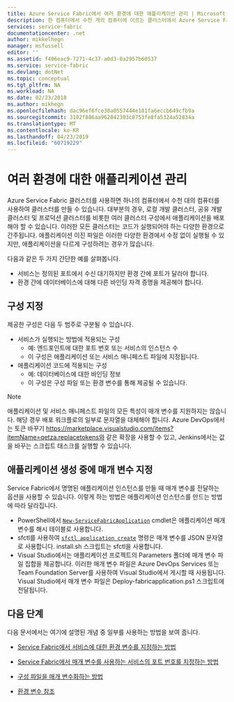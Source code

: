```yaml
---
title: Azure Service Fabric에서 여러 환경에 대한 애플리케이션 관리 | Microsoft Docs
description: 한 컴퓨터에서 수천 개의 컴퓨터에 이르는 클러스터에서 Azure Service Fabric 애플리케이션을 실행할 수 있습니다. 어떤 경우에 해당하는 다양한 환경에 대해 다르게 애플리케이션을 구성하려 합니다. 이 문서에서는 환경 당 다른 애플리케이션 매개 변수를 정의하는 방법을 설명합니다.
services: service-fabric
documentationcenter: .net
author: mikkelhegn
manager: msfussell
editor: ''
ms.assetid: f406eac9-7271-4c37-a0d3-0a2957b60537
ms.service: service-fabric
ms.devlang: dotNet
ms.topic: conceptual
ms.tgt_pltfrm: NA
ms.workload: NA
ms.date: 02/23/2018
ms.author: mikhegn
ms.openlocfilehash: dac96ef6fce38a0557444e181fa6eccb649cfb9a
ms.sourcegitcommit: 3102f886aa962842303c8753fe8fa5324a52834a
ms.translationtype: MT
ms.contentlocale: ko-KR
ms.lasthandoff: 04/23/2019
ms.locfileid: "60719229"
---
```

# <a name="manage-applications-for-multiple-environments"></a>여러 환경에 대한 애플리케이션 관리

Azure Service Fabric 클러스터를 사용하면 하나의 컴퓨터에서 수천 대의 컴퓨터를 사용하여 클러스터를 만들 수 있습니다. 대부분의 경우, 로컬 개발 클러스터, 공유 개발 클러스터 및 프로덕션 클러스터를 비롯한 여러 클러스터 구성에서 애플리케이션을 배포해야 할 수 있습니다. 이러한 모든 클러스터는 코드가 실행되어야 하는 다양한 환경으로 간주됩니다. 애플리케이션 이진 파일은 이러한 다양한 환경에서 수정 없이 실행될 수 있지만, 애플리케이션을 다르게 구성하려는 경우가 많습니다.

다음과 같은 두 가지 간단한 예를 살펴봅니다.
  - 서비스는 정의된 포트에서 수신 대기하지만 환경 간에 포트가 달라야 합니다.
  - 환경 간에 데이터베이스에 대해 다른 바인딩 자격 증명을 제공해야 합니다.

## <a name="specifying-configuration"></a>구성 지정

제공한 구성은 다음 두 범주로 구분될 수 있습니다.

- 서비스가 실행되는 방법에 적용되는 구성
  - 예: 엔드포인트에 대한 포트 번호 또는 서비스의 인스턴스 수
  - 이 구성은 애플리케이션 또는 서비스 매니페스트 파일에 지정됩니다.
- 애플리케이션 코드에 적용되는 구성
  - 예: 데이터베이스에 대한 바인딩 정보
  - 이 구성은 구성 파일 또는 환경 변수를 통해 제공될 수 있습니다.

> [!NOTE]
> 애플리케이션 및 서비스 매니페스트 파일의 모든 특성이 매개 변수를 지원하지는 않습니다.
> 해당 경우 배포 워크플로의 일부로 문자열을 대체해야 합니다. Azure DevOps에서는 토큰 바꾸기 https://marketplace.visualstudio.com/items?itemName=qetza.replacetokens와 같은 확장을 사용할 수 있고, Jenkins에서는 값을 바꾸는 스크립트 태스크를 실행할 수 있습니다.
>

## <a name="specifying-parameters-during-application-creation"></a>애플리케이션 생성 중에 매개 변수 지정

Service Fabric에서 명명된 애플리케이션 인스턴스를 만들 때 매개 변수를 전달하는 옵션을 사용할 수 있습니다. 이렇게 하는 방법은 애플리케이션 인스턴스를 만드는 방법에 따라 달라집니다.

  - PowerShell에서 [`New-ServiceFabricApplication`](https://docs.microsoft.com/powershell/module/servicefabric/new-servicefabricapplication?view=azureservicefabricps) cmdlet은 애플리케이션 매개 변수를 해시 테이블로 사용합니다.
  - sfctl를 사용하여 [`sfctl application create`](https://docs.microsoft.com/azure/service-fabric/service-fabric-sfctl-application#sfctl-application-create) 명령은 매개 변수를 JSON 문자열로 사용합니다. install.sh 스크립트는 sfctl을 사용합니다.
  - Visual Studio에서는 애플리케이션 프로젝트의 Parameters 폴더에 매개 변수 파일 집합을 제공합니다. 이러한 매개 변수 파일은 Azure DevOps Services 또는 Team Foundation Server를 사용하여 Visual Studio에서 게시할 때 사용됩니다. Visual Studio에서 매개 변수 파일은 Deploy-fabricapplication.ps1 스크립트에 전달됩니다.

## <a name="next-steps"></a>다음 단계
다음 문서에서는 여기에 설명된 개념 중 일부를 사용하는 방법을 보여 줍니다.

- [Service Fabric에서 서비스에 대한 환경 변수를 지정하는 방법](service-fabric-how-to-specify-environment-variables.md)
- [Service Fabric에서 매개 변수를 사용하는 서비스의 포트 번호를 지정하는 방법](service-fabric-how-to-specify-port-number-using-parameters.md)
- [구성 파일을 매개 변수화하는 방법](service-fabric-how-to-parameterize-configuration-files.md)

- [환경 변수 참조](service-fabric-environment-variables-reference.md)
